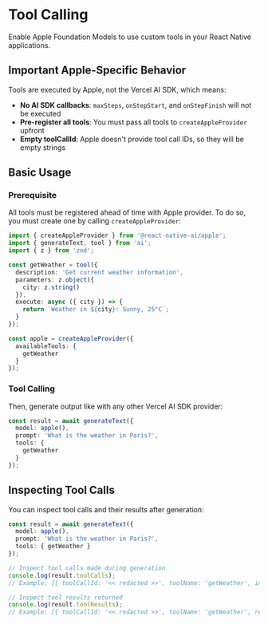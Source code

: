 # Tool Calling

Enable Apple Foundation Models to use custom tools in your React Native applications. 

## Important Apple-Specific Behavior

Tools are executed by Apple, not the Vercel AI SDK, which means:

- **No AI SDK callbacks**: `maxSteps`, `onStepStart`, and `onStepFinish` will not be executed
- **Pre-register all tools**: You must pass all tools to `createAppleProvider` upfront
- **Empty toolCallId**: Apple doesn't provide tool call IDs, so they will be empty strings

## Basic Usage

### Prerequisite

All tools must be registered ahead of time with Apple provider. To do so, you must create one by calling `createAppleProvider`:

```typescript
import { createAppleProvider } from '@react-native-ai/apple';
import { generateText, tool } from 'ai';
import { z } from 'zod';

const getWeather = tool({
  description: 'Get current weather information',
  parameters: z.object({
    city: z.string()
  }),
  execute: async ({ city }) => {
    return `Weather in ${city}: Sunny, 25°C`;
  }
});

const apple = createAppleProvider({
  availableTools: {
    getWeather
  }
});
```

### Tool Calling

Then, generate output like with any other Vercel AI SDK provider:

```typescript
const result = await generateText({
  model: apple(),
  prompt: 'What is the weather in Paris?',
  tools: {
    getWeather
  }
});
```

## Inspecting Tool Calls

You can inspect tool calls and their results after generation:

```typescript
const result = await generateText({
  model: apple(),
  prompt: 'What is the weather in Paris?',
  tools: { getWeather }
});

// Inspect tool calls made during generation
console.log(result.toolCalls);
// Example: [{ toolCallId: '<< redacted >>', toolName: 'getWeather', input: '{"city":"Paris"}' }]

// Inspect tool results returned
console.log(result.toolResults);  
// Example: [{ toolCallId: '<< redacted >>', toolName: 'getWeather', result: 'Weather in Paris: Sunny, 25°C' }]
```
